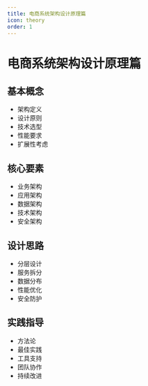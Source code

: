 ```yaml
---
title: 电商系统架构设计原理篇
icon: theory
order: 1
---
```


# 电商系统架构设计原理篇

## 基本概念
- 架构定义
- 设计原则
- 技术选型
- 性能要求
- 扩展性考虑

## 核心要素
- 业务架构
- 应用架构
- 数据架构
- 技术架构
- 安全架构

## 设计思路
- 分层设计
- 服务拆分
- 数据分布
- 性能优化
- 安全防护

## 实践指导
- 方法论
- 最佳实践
- 工具支持
- 团队协作
- 持续改进
